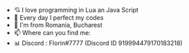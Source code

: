 - 💘 I love  programming in Lua an Java Script
- 🌱 Every day I perfect my codes
- 📍 I'm from Romania, Bucharest
- 📫 Where can you find me: 
- 📊 Discord : Florin#7777 (Discord ID 919994479170183218)


